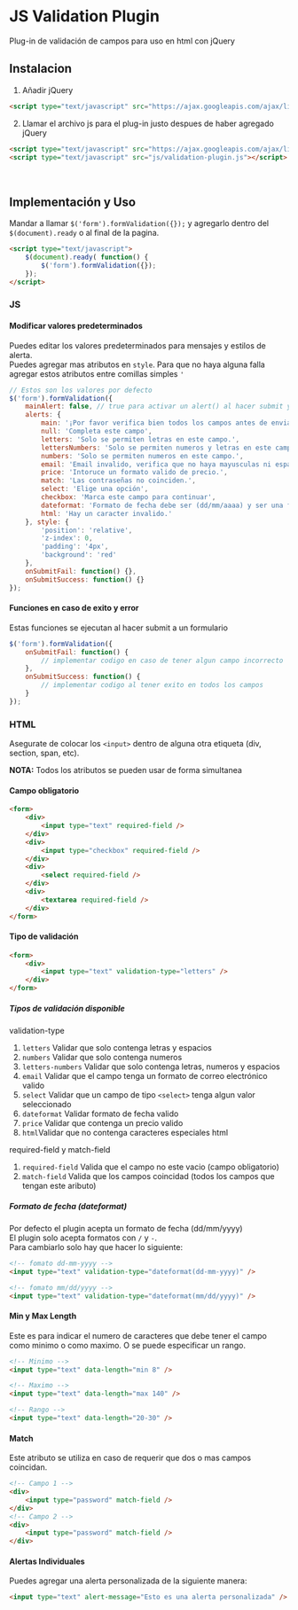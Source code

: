 # JS Validation Plugin
Plug-in de validación de campos para uso en html con jQuery

## Instalacion

1. Añadir jQuery
```html
<script type="text/javascript" src="https://ajax.googleapis.com/ajax/libs/jquery/3.2.1/jquery.min.js"></script>
```

2. Llamar el archivo js para el plug-in justo despues de haber agregado jQuery
```html
<script type="text/javascript" src="https://ajax.googleapis.com/ajax/libs/jquery/3.2.1/jquery.min.js"></script>
<script type="text/javascript" src="js/validation-plugin.js"></script>
```
<br>

## Implementación y Uso

Mandar a llamar `$('form').formValidation({});` y agregarlo dentro del `$(document).ready` o al final de la pagina.
```html
<script type="text/javascript">
    $(document).ready( function() {
        $('form').formValidation({});
    });
</script>
```

### JS

#### Modificar valores predeterminados
Puedes editar los valores predeterminados para mensajes y estilos de alerta.
<br> Puedes agregar mas atributos en `style`. Para que no haya alguna falla agregar estos atributos entre comillas simples `'`
```js
// Estos son los valores por defecto
$('form').formValidation({
    mainAlert: false, // true para activar un alert() al hacer submit y en caso de haber algun error
    alerts: {
        main: '¡Por favor verifica bien todos los campos antes de enviar!', // Este es el que se muestra en caso de tener mainAlert: true
        null: 'Completa este campo',
        letters: 'Solo se permiten letras en este campo.',
        lettersNumbers: 'Solo se permiten numeros y letras en este campo',
        numbers: 'Solo se permiten numeros en este campo.',
        email: 'Email invalido, verifica que no haya mayusculas ni espacios entre el correo.',
        price: 'Intoruce un formato valido de precio.',
        match: 'Las contraseñas no coinciden.',
        select: 'Elige una opción',
        checkbox: 'Marca este campo para continuar',
        dateformat: 'Formato de fecha debe ser (dd/mm/aaaa) y ser una fecha valida.',
        html: 'Hay un caracter invalido.'
    }, style: {
        'position': 'relative',
        'z-index': 0,
        'padding': '4px',
        'background': 'red'
    }, 
    onSubmitFail: function() {},
    onSubmitSuccess: function() {}
});
```

#### Funciones en caso de exito y error
Estas funciones se ejecutan al hacer submit a un formulario
```js
$('form').formValidation({
    onSubmitFail: function() {
        // implementar codigo en caso de tener algun campo incorrecto
    },
    onSubmitSuccess: function() {
        // implementar codigo al tener exito en todos los campos
    }
});
```


### HTML
Asegurate de colocar los `<input>` dentro de alguna otra etiqueta (div, section, span, etc).

**NOTA:** Todos los atributos se pueden usar de forma simultanea

#### Campo obligatorio
```html
<form>
    <div>
        <input type="text" required-field />
    </div>
    <div>
        <input type="checkbox" required-field />
    </div>
    <div>
        <select required-field />
    </div>
    <div>
        <textarea required-field />
    </div>
</form>
```

#### Tipo de validación
```html
<form>
    <div>
        <input type="text" validation-type="letters" />
    </div>
</form>
```

##### Tipos de validación disponible
validation-type
1. `letters` Validar que solo contenga letras y espacios
2. `numbers` Validar que solo contenga numeros
3. `letters-numbers` Validar que solo contenga letras, numeros y espacios
4. `email` Validar que el campo tenga un formato de correo electrónico valido
5. `select` Validar que un campo de tipo `<select>` tenga algun valor seleccionado 
6. `dateformat` Validar formato de fecha valido
7. `price` Validar que contenga un precio valido
8. `html`Validar que no contenga caracteres especiales html

required-field y match-field 
1. `required-field` Valida que el campo no este vacio (campo obligatorio)
2. `match-field` Valida que los campos coincidad (todos los campos que tengan este aributo)


##### Formato de fecha (dateformat)
Por defecto el plugin acepta un formato de fecha (dd/mm/yyyy)
<br> El plugin solo acepta formatos con `/` y `-`.
<br> Para cambiarlo solo hay que hacer lo siguiente:

```html
<!-- fomato dd-mm-yyyy -->
<input type="text" validation-type="dateformat(dd-mm-yyyy)" />

<!-- fomato mm/dd/yyyy -->
<input type="text" validation-type="dateformat(mm/dd/yyyy)" />
```


#### Min y Max Length
Este es para indicar el numero de caracteres que debe tener el campo como minimo o como maximo. O se puede especificar un rango.
```html
<!-- Minimo -->
<input type="text" data-length="min 8" />

<!-- Maximo -->
<input type="text" data-length="max 140" />

<!-- Rango -->
<input type="text" data-length="20-30" />
```


#### Match
Este atributo se utiliza en caso de requerir que dos o mas campos coincidan.
```html
<!-- Campo 1 -->
<div>
    <input type="password" match-field />
</div>
<!-- Campo 2 -->
<div>
    <input type="password" match-field />
</div>
```


#### Alertas Individuales

Puedes agregar una alerta personalizada de la siguiente manera:
```html
<input type="text" alert-message="Esto es una alerta personalizada" />
```
